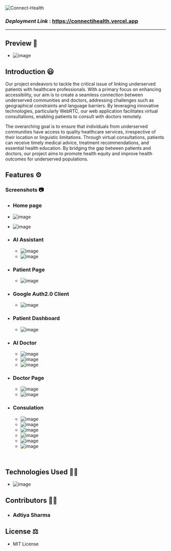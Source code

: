 ![Connect-Health](https://socialify.git.ci/SomSingh23/Connect-Health/image?description=1&descriptionEditable=Health%20Care%20Access%20for%20Underserved%20Community&font=Inter&language=1&name=1&owner=1&pattern=Solid&theme=Dark)

### *Deployment Link* : https://connectihealth.vercel.app

<hr>

## Preview 💫
 - ![image](https://github.com/SomSingh23/Alpine_Hackiniiitp/assets/91485305/f65332b0-f583-4b22-b7f4-ce7e68357980)

## Introduction 😃
Our project endeavors to tackle the critical issue of linking underserved patients with healthcare professionals. With a primary focus on enhancing accessibility, our aim is to create a seamless connection between underserved communities and doctors, addressing challenges such as geographical constraints and language barriers. By leveraging innovative technologies, particularly WebRTC, our web application facilitates virtual consultations, enabling patients to consult with doctors remotely.

The overarching goal is to ensure that individuals from underserved communities have access to quality healthcare services, irrespective of their location or linguistic limitations. Through virtual consultations, patients can receive timely medical advice, treatment recommendations, and essential health education. By bridging the gap between patients and doctors, our project aims to promote health equity and improve health outcomes for underserved populations.



## Features ⚙️
### Screenshots 📷
- ### Home page
 - ![image](https://github.com/SomSingh23/Connect-Health/assets/91485305/ec8cfadd-7a52-4973-a5c3-836889748960)
 - ![image](https://github.com/SomSingh23/Connect-Health/assets/91485305/90105fb3-23c4-49b4-97e5-46cad294bbbd)



- ### AI Assistant
  - ![image](https://github.com/SomSingh23/Alpine_Hackiniiitp/assets/91485305/15b27955-c997-4664-b2f5-4b69623d0c35)
  - ![image](https://github.com/SomSingh23/Alpine_Hackiniiitp/assets/91485305/0198cfdf-6002-43ae-bf51-27afcc035802)


- ### Patient Page
  - ![image](https://github.com/SomSingh23/Alpine_Hackiniiitp/assets/91485305/4550d091-c964-4441-b945-aebb48dc1758)

- ### Google Auth2.0 Client
  - ![image](https://github.com/SomSingh23/Alpine_Hackiniiitp/assets/91485305/a00f8804-b66c-4410-a101-c1c33911aa59)

- ### Patient Dashboard
  - ![image](https://github.com/SomSingh23/Alpine_Hackiniiitp/assets/91485305/453a7ac0-8ab0-4aa9-bac4-9c47b779a3fe)

- ### AI Doctor
  - ![image](https://github.com/SomSingh23/Alpine_Hackiniiitp/assets/91485305/8b92f598-2fca-45a7-9619-1fc100537973)
  - ![image](https://github.com/SomSingh23/Alpine_Hackiniiitp/assets/91485305/b8b69cd2-5cfc-42a6-be0a-f768eb11fe20)
  - ![image](https://github.com/SomSingh23/Alpine_Hackiniiitp/assets/91485305/888dbd81-f672-4fd4-8c99-03ca08a99ea4)

- ### Doctor Page
  - ![image](https://github.com/SomSingh23/Alpine_Hackiniiitp/assets/91485305/96679dee-28b9-4092-bcb1-69df67a87435)
  - ![image](https://github.com/SomSingh23/Alpine_Hackiniiitp/assets/91485305/f7585545-e98b-4d64-a177-f45b2ab46283)

- ### Consulation
  - ![image](https://github.com/SomSingh23/Alpine_Hackiniiitp/assets/91485305/67732d45-6610-4a50-b564-b1d53892f061)
  - ![image](https://github.com/SomSingh23/Alpine_Hackiniiitp/assets/91485305/d188fd6b-6ab7-4fe8-8ffa-5874bf8b5a73)
  - ![image](https://github.com/SomSingh23/Alpine_Hackiniiitp/assets/91485305/18d61148-10b3-4c94-b02a-0bbbbf89df75)
  - ![image](https://github.com/SomSingh23/Alpine_Hackiniiitp/assets/91485305/ce0f6bba-08a3-4162-b574-654e516844c4)
  - ![image](https://github.com/SomSingh23/Alpine_Hackiniiitp/assets/91485305/41a32ac5-6878-44c1-b2d5-c49589c1e091)
  - ![image](https://github.com/SomSingh23/Alpine_Hackiniiitp/assets/91485305/b2feffe8-78b9-45f5-85e3-8333a84a9d06)




<br>












## Technologies Used 👩‍💻
 - ![image](https://github.com/SomSingh23/Alpine_Hackiniiitp/assets/91485305/942d8d3e-13a4-451f-8759-bc704e7d3d79)




## Contributors 💁‍♂️
- ### Adtiya Sharma


## License ⚖️
 - MIT License




